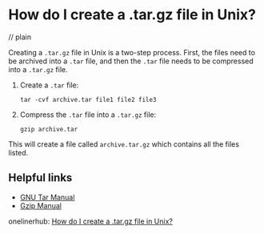 # How do I create a .tar.gz file in Unix?
// plain

Creating a `.tar.gz` file in Unix is a two-step process. First, the files need to be archived into a `.tar` file, and then the `.tar` file needs to be compressed into a `.tar.gz` file.

1. Create a `.tar` file:
   ```
   tar -cvf archive.tar file1 file2 file3
   ```
2. Compress the `.tar` file into a `.tar.gz` file:
   ```
   gzip archive.tar
   ```

This will create a file called `archive.tar.gz` which contains all the files listed.

## Helpful links
* [GNU Tar Manual](https://www.gnu.org/software/tar/manual/html_node/tar_toc.html)
* [Gzip Manual](https://www.gnu.org/software/gzip/manual/gzip.html)

onelinerhub: [How do I create a .tar.gz file in Unix?](https://onelinerhub.com/cli-tar/how-do-i-create-a--tar-gz-file-in-unix)